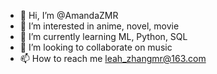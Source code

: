 - 👋 Hi, I’m @AmandaZMR
- 👀 I’m interested in anime, novel, movie
- 🌱 I’m currently learning ML, Python, SQL
- 💞️ I’m looking to collaborate on music
- 📫 How to reach me leah_zhangmr@163.com

<!---
AmandaZMR/AmandaZMR is a ✨ special ✨ repository because its `README.md` (this file) appears on your GitHub profile.
You can click the Preview link to take a look at your changes.
--->
